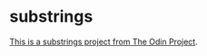 substrings
===================

[This is a substrings project from The Odin Project](http://www.theodinproject.com/ruby-programming/building-blocks?ref=lnav).
